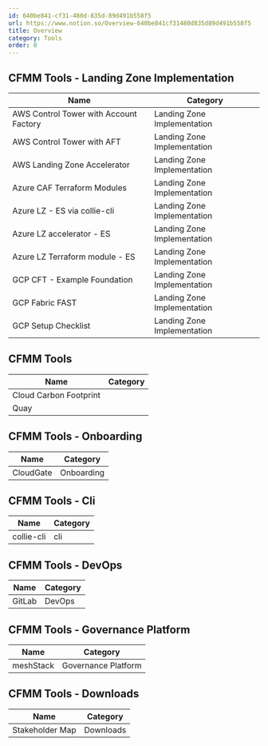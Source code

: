 ```yaml
---
id: 640be841-cf31-480d-835d-89d491b558f5
url: https://www.notion.so/Overview-640be841cf31480d835d89d491b558f5
title: Overview
category: Tools
order: 0
---
```


<!-- included database 627fe3b0-0475-4f87-a37c-5136a4d00ac3 -->
## CFMM Tools - Landing Zone Implementation

| Name                                   | Category                    |
| -------------------------------------- | --------------------------- |
| AWS Control Tower with Account Factory | Landing Zone Implementation |
| AWS Control Tower with AFT             | Landing Zone Implementation |
| AWS Landing Zone Accelerator           | Landing Zone Implementation |
| Azure CAF Terraform Modules            | Landing Zone Implementation |
| Azure LZ - ES via collie-cli           | Landing Zone Implementation |
| Azure LZ accelerator - ES              | Landing Zone Implementation |
| Azure LZ Terraform module - ES         | Landing Zone Implementation |
| GCP CFT - Example Foundation           | Landing Zone Implementation |
| GCP Fabric FAST                        | Landing Zone Implementation |
| GCP Setup Checklist                    | Landing Zone Implementation |

## CFMM Tools

| Name                   | Category |
| ---------------------- | -------- |
| Cloud Carbon Footprint |          |
| Quay                   |          |

## CFMM Tools - Onboarding

| Name      | Category   |
| --------- | ---------- |
| CloudGate | Onboarding |

## CFMM Tools - Cli

| Name       | Category |
| ---------- | -------- |
| collie-cli | cli      |

## CFMM Tools - DevOps

| Name   | Category |
| ------ | -------- |
| GitLab | DevOps   |

## CFMM Tools - Governance Platform

| Name      | Category            |
| --------- | ------------------- |
| meshStack | Governance Platform |

## CFMM Tools - Downloads

| Name            | Category  |
| --------------- | --------- |
| Stakeholder Map | Downloads |

